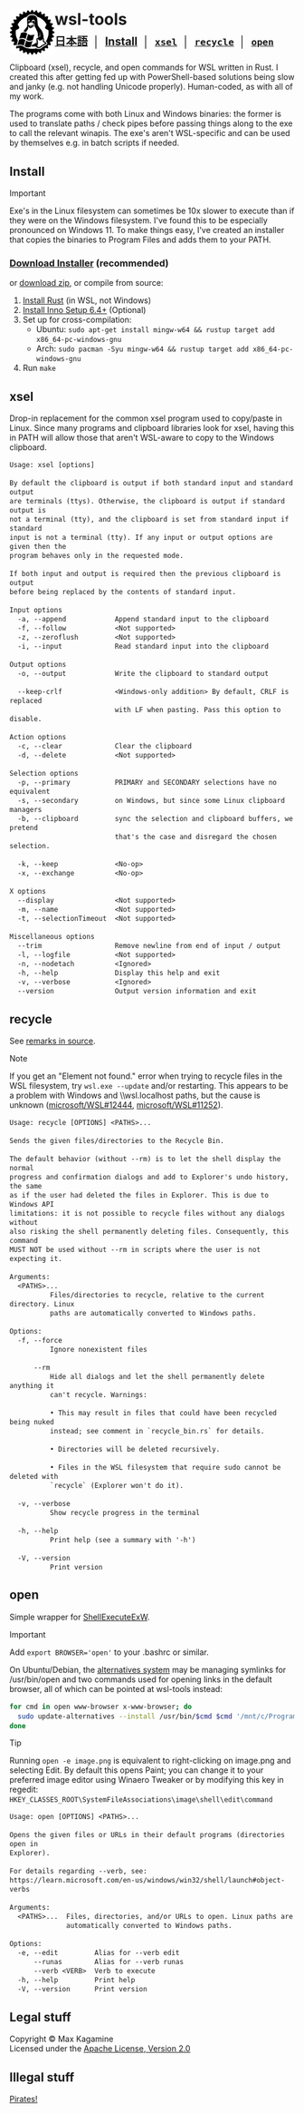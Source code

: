 <h1>
  <img src="rustuxdows.svg" height="80" align="left" />
  wsl-tools
  <br />
  <sup><sub>
    <a href="README.ja.md">日本語</a>
    &nbsp;│&nbsp;
    <a href="#install">Install</a>
    &nbsp;│&nbsp;
    <a href="#xsel"><code>xsel</code></a>
    &nbsp;│&nbsp;
    <a href="#recycle"><code>recycle</code></a>
    &nbsp;│&nbsp;
    <a href="#open"><code>open</code></a>
  </sub></sup>
</h1>

Clipboard (xsel), recycle, and open commands for WSL written in Rust. I created this after getting fed up with PowerShell-based solutions being slow and janky (e.g. not handling Unicode properly). Human-coded, as with all of my work.

The programs come with both Linux and Windows binaries: the former is used to translate paths / check pipes before passing things along to the exe to call the relevant winapis. The exe's aren't WSL-specific and can be used by themselves e.g. in batch scripts if needed.

## Install

> [!IMPORTANT]
> Exe's in the Linux filesystem can sometimes be 10x slower to execute than if they were on the Windows filesystem. I've found this to be especially pronounced on Windows 11. To make things easy, I've created an installer that copies the binaries to Program Files and adds them to your PATH.

### [Download Installer](https://github.com/maxkagamine/wsl-tools/releases/latest/download/wsl-tools-installer.exe) (recommended)

or [download zip](https://github.com/maxkagamine/wsl-tools/releases/latest/download/wsl-tools-portable.zip), or compile from source:

1. [Install Rust](https://rustup.rs/) (in WSL, not Windows)
2. [Install Inno Setup 6.4+](https://jrsoftware.org/isdl.php) (Optional)
3. Set up for cross-compilation:
   - Ubuntu: `sudo apt-get install mingw-w64 && rustup target add x86_64-pc-windows-gnu`
   - Arch: `sudo pacman -Syu mingw-w64 && rustup target add x86_64-pc-windows-gnu`
4. Run `make`

## xsel

Drop-in replacement for the common xsel program used to copy/paste in Linux. Since many programs and clipboard libraries look for xsel, having this in PATH will allow those that aren't WSL-aware to copy to the Windows clipboard.

```
Usage: xsel [options]

By default the clipboard is output if both standard input and standard output
are terminals (ttys). Otherwise, the clipboard is output if standard output is
not a terminal (tty), and the clipboard is set from standard input if standard
input is not a terminal (tty). If any input or output options are given then the
program behaves only in the requested mode.

If both input and output is required then the previous clipboard is output
before being replaced by the contents of standard input.

Input options
  -a, --append            Append standard input to the clipboard
  -f, --follow            <Not supported>
  -z, --zeroflush         <Not supported>
  -i, --input             Read standard input into the clipboard

Output options
  -o, --output            Write the clipboard to standard output

  --keep-crlf             <Windows-only addition> By default, CRLF is replaced
                          with LF when pasting. Pass this option to disable.

Action options
  -c, --clear             Clear the clipboard
  -d, --delete            <Not supported>

Selection options
  -p, --primary           PRIMARY and SECONDARY selections have no equivalent
  -s, --secondary         on Windows, but since some Linux clipboard managers
  -b, --clipboard         sync the selection and clipboard buffers, we pretend
                          that's the case and disregard the chosen selection.

  -k, --keep              <No-op>
  -x, --exchange          <No-op>

X options
  --display               <Not supported>
  -m, --name              <Not supported>
  -t, --selectionTimeout  <Not supported>

Miscellaneous options
  --trim                  Remove newline from end of input / output
  -l, --logfile           <Not supported>
  -n, --nodetach          <Ignored>
  -h, --help              Display this help and exit
  -v, --verbose           <Ignored>
  --version               Output version information and exit
```

## recycle

See [remarks in source](src/recycle_bin.rs).

> [!NOTE]
> If you get an "Element not found." error when trying to recycle files in the WSL filesystem, try `wsl.exe --update` and/or restarting. This appears to be a problem with Windows and \\\\wsl.localhost paths, but the cause is unknown ([microsoft/WSL#12444](https://github.com/microsoft/WSL/issues/12444), [microsoft/WSL#11252](https://github.com/microsoft/WSL/issues/11252)).

```
Usage: recycle [OPTIONS] <PATHS>...

Sends the given files/directories to the Recycle Bin.

The default behavior (without --rm) is to let the shell display the normal
progress and confirmation dialogs and add to Explorer's undo history, the same
as if the user had deleted the files in Explorer. This is due to Windows API
limitations: it is not possible to recycle files without any dialogs without
also risking the shell permanently deleting files. Consequently, this command
MUST NOT be used without --rm in scripts where the user is not expecting it.

Arguments:
  <PATHS>...
          Files/directories to recycle, relative to the current directory. Linux
          paths are automatically converted to Windows paths.

Options:
  -f, --force
          Ignore nonexistent files

      --rm
          Hide all dialogs and let the shell permanently delete anything it
          can't recycle. Warnings:

          • This may result in files that could have been recycled being nuked
          instead; see comment in `recycle_bin.rs` for details.

          • Directories will be deleted recursively.

          • Files in the WSL filesystem that require sudo cannot be deleted with
          `recycle` (Explorer won't do it).

  -v, --verbose
          Show recycle progress in the terminal

  -h, --help
          Print help (see a summary with '-h')

  -V, --version
          Print version
```

## open

Simple wrapper for [ShellExecuteExW](https://learn.microsoft.com/en-us/windows/win32/api/shellapi/nf-shellapi-shellexecuteexw).

> [!IMPORTANT]
> Add `export BROWSER='open'` to your .bashrc or similar.
> 
> On Ubuntu/Debian, the [alternatives system](https://manpages.ubuntu.com/manpages/trusty/man8/update-alternatives.8.html) may be managing symlinks for /usr/bin/open and two commands used for opening links in the default browser, all of which can be pointed at wsl-tools instead:
> ```bash
> for cmd in open www-browser x-www-browser; do
>   sudo update-alternatives --install /usr/bin/$cmd $cmd '/mnt/c/Program Files/wsl-tools/open' 999
> done
> ```

> [!TIP]
> Running `open -e image.png` is equivalent to right-clicking on image.png and selecting Edit. By default this opens Paint; you can change it to your preferred image editor using Winaero Tweaker or by modifying this key in regedit: `HKEY_CLASSES_ROOT\SystemFileAssociations\image\shell\edit\command`

```
Usage: open [OPTIONS] <PATHS>...

Opens the given files or URLs in their default programs (directories open in
Explorer).

For details regarding --verb, see:
https://learn.microsoft.com/en-us/windows/win32/shell/launch#object-verbs

Arguments:
  <PATHS>...  Files, directories, and/or URLs to open. Linux paths are
              automatically converted to Windows paths.

Options:
  -e, --edit         Alias for --verb edit
      --runas        Alias for --verb runas
      --verb <VERB>  Verb to execute
  -h, --help         Print help
  -V, --version      Print version
```

## Legal stuff

Copyright © Max Kagamine  
Licensed under the [Apache License, Version 2.0](LICENSE.txt)

## Illegal stuff

[Pirates!](https://www.youtube.com/watch?v=NSZhIAfR6dA)
